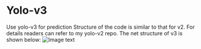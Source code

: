 # Yolo-v3
Use yolo-v3 for prediction
Structure of the code is similar to that for v2. For details readers can refer to my yolo-v2 repo.
The net structure of v3 is shown below:
![Image text]()

